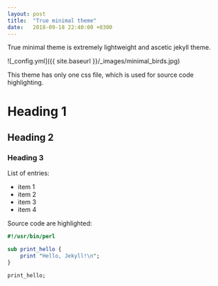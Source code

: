 ```yaml
---
layout: post
title:  "True minimal theme"
date:   2018-09-18 22:40:00 +0300
---
```


True minimal theme is extremely lightweight and ascetic jekyll theme.

![_config.yml]({{ site.baseurl }}/_images/minimal_birds.jpg)

This theme has only one css file, which is used for source code highlighting. 


# Heading 1
## Heading 2
### Heading 3

List of entries:

- item 1
- item 2
- item 3
- item 4

Source code are highlighted:

```perl
#!/usr/bin/perl

sub print_hello {
    print "Hello, Jekyll!\n";
}

print_hello;
```
    